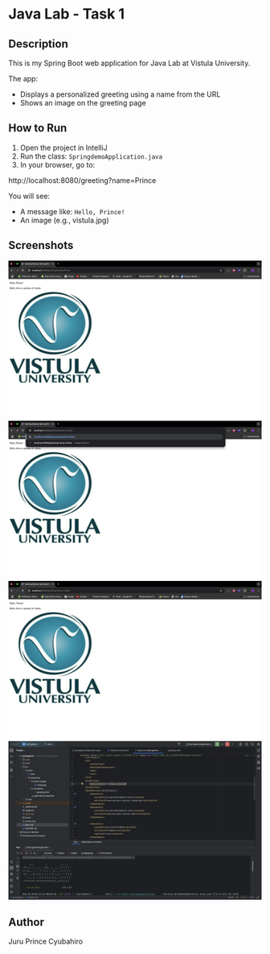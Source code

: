 # Java Lab - Task 1

## Description

This is my Spring Boot web application for Java Lab at Vistula University.

The app:
- Displays a personalized greeting using a name from the URL
- Shows an image on the greeting page

## How to Run

1. Open the project in IntelliJ
2. Run the class: `SpringdemoApplication.java`
3. In your browser, go to:

http://localhost:8080/greeting?name=Prince


You will see:
- A message like: `Hello, Prince!`
- An image (e.g., vistula.jpg)

## Screenshots
![My program when first run](https://github.com/CJPrince15/SpringBoot/raw/main/Screenshot%202025-05-19%20at%2023.41.20.png)
![When changing variable directly in the url](https://github.com/CJPrince15/SpringBoot/blob/main/Screenshot%202025-05-19%20at%2023.54.22.png)
![My program End product](https://github.com/CJPrince15/SpringBoot/blob/main/Screenshot%202025-05-19%20at%2023.54.34.png)
![Image of running class and pmo.xml file in my IDE](https://github.com/CJPrince15/SpringBoot/blob/main/Screenshot%202025-05-20%20at%2010.13.41.png)
## Author

Juru Prince Cyubahiro
